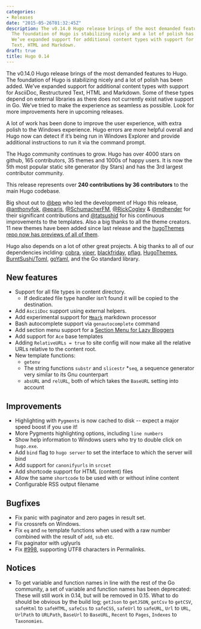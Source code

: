 ```yaml
---
categories:
- Releases
date: "2015-05-26T01:32:45Z"
description: The v0.14.0 Hugo release brings of the most demanded features to Hugo.
  The foundation of Hugo is stabilizing nicely and a lot of polish has been added.
  We’ve expanded support for additional content types with support for AsciiDoc, Restructured
  Text, HTML and Markdown.
draft: true
title: Hugo 0.14
---
```


The v0.14.0 Hugo release brings of the most demanded features to Hugo. The foundation of Hugo is stabilizing nicely and a lot of polish has been added. We’ve expanded support for additional content types with support for AsciiDoc, Restructured Text, HTML and Markdown. Some of these types depend on external libraries as there does not currently exist native support in Go. We’ve tried to make the experience as seamless as possible. Look for more improvements here in upcoming releases.

A lot of work has been done to improve the user experience, with extra polish to the Windows experience. Hugo errors are more helpful overall and Hugo now can detect if it’s being run in Windows Explorer and provide additional instructions to run it via the command prompt.

The Hugo community continues to grow. Hugo has over 4000 stars on github, 165 contributors, 35 themes and 1000s of happy users. It is now the 5th most popular static site generator (by Stars) and has the 3rd largest contributor community.

This release represents over **240 contributions by 36 contributors** to the main Hugo codebase.

Big shout out to [@bep](https://github.com/bep) who led the development of Hugo this release, [@anthonyfok](https://github.com/anthonyfok), [@eparis](https://github.com/eparis), [@SchumacherFM](https://github.com/SchumacherFM), [@RickCogley](https://github.com/RickCogley) & [@mdhender](https://github.com/mdhender) for their significant contributions and [@tatsushid](https://github.com/tatsushid) for his continuous improvements to the templates. Also a big thanks to all the theme creators. 11 new themes have been added since last release and the [hugoThemes repo now has previews of all of them](https://github.com/spf13/hugoThemes/blob/master/README.md#theme-list).

Hugo also depends on a lot of other great projects. A big thanks to all of our dependencies inclding:
[cobra](https://github.com/spf13/cobra), [viper](https://github.com/spf13/viper), [blackfriday](https://github.com/russross/blackfriday), [pflag](https://github.com/spf13/pflag), [HugoThemes](https://github.com/spf13/hugothemes), [BurntSushi/Toml](github.com/BurntSushi/toml), [goYaml](https://github.com/go-yaml/yaml/tree/v2), and the Go standard library.

## New features
- Support for all file types in content directory.
  - If dedicated file type handler isn’t found it will be copied to the destination.
- Add `AsciiDoc` support using external helpers.
- Add experimental support for [`Mmark`](https://github.com/miekg/mmark) markdown processor
- Bash autocomplete support via `genautocomplete` command
- Add section menu support for a [Section Menu for Lazy Bloggers](https://gohugo.io/templates/menu-templates/#section-menu-for-lazy-bloggers)
- Add support for `Ace` base templates
- Adding `RelativeURLs = true` to site config will now make all the relative URLs relative to the content root.
- New template functions:
  - `getenv`
  - The string functions `substr` and `slicestr`
    *`seq`, a sequence generator very similar to its Gnu counterpart
  - `absURL` and `relURL`, both of which takes the `BaseURL` setting into account

## Improvements
- Highlighting with `Pygments` is now cached to disk -- expect a major speed boost if you use it!
- More Pygments highlighting options, including `line numbers`
- Show help information to Windows users who try to double click on `hugo.exe`.
- Add `bind` flag to `hugo server` to set the interface to which the server will bind
- Add support for `canonifyurls` in `srcset`
- Add shortcode support for HTML (content) files
- Allow the same `shortcode` to  be used with or without inline content
- Configurable RSS output filename

## Bugfixes
- Fix panic with paginator and zero pages in result set.
- Fix crossrefs on Windows.
- Fix `eq` and `ne` template functions when used with a raw number combined with the result of `add`, `sub` etc.
- Fix paginator with uglyurls
- Fix [#998](https://github.com/spf13/hugo/issues/988), supporting UTF8 characters in Permalinks.

## Notices
- To get variable and function names in line with the rest of the Go community, a set of variable and function names has been deprecated: These will still  work in 0.14, but will be removed in 0.15. What to do should be obvious by  the build log; `getJson` to `getJSON`, `getCsv` to `getCSV`, `safeHtml` to   `safeHTML`, `safeCss` to `safeCSS`, `safeUrl` to `safeURL`, `Url` to `URL`,  `UrlPath` to `URLPath`, `BaseUrl` to `BaseURL`, `Recent` to `Pages`,  `Indexes` to `Taxonomies`.
